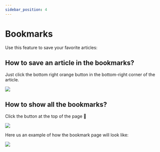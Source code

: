 ```yaml
---
sidebar_position: 4
---
```


# Bookmarks

Use this feature to save your favorite articles:

## How to save an article in the bookmarks?

Just click the bottom right orange button in the bottom-right corner of the article.

![](https://daily-now-res.cloudinary.com/image/upload/v1636623283/docs/bookmark1.svg)

## How to show all the bookmarks?

Click the button at the top of the page 🔖

![](https://daily-now-res.cloudinary.com/image/upload/v1636412599/docs/bookmark2.svg)

Here us an example of how the bookmark page will look like:

![](https://daily-now-res.cloudinary.com/image/upload/v1636412599/docs/bookmark3.svg)